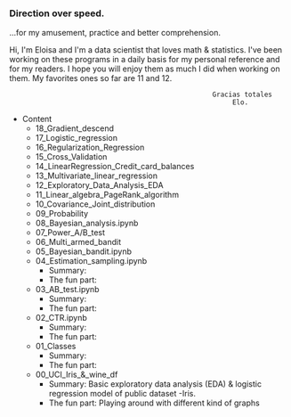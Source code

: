 ### Direction over speed.

...for my amusement, practice and better comprehension.


Hi, I'm Eloisa and I'm a data scientist that loves math & statistics. I've been working on these programs in a daily basis for my personal reference and for my readers. I hope you will enjoy them as much I did when working on them. My favorites ones so far are 11 and 12.

                                                       Gracias totales
                                                            Elo.

- Content
  * 18_Gradient_descend
  * 17_Logistic_regression
  * 16_Regularization_Regression
  * 15_Cross_Validation
  * 14_LinearRegression_Credit_card_balances
  * 13_Multivariate_linear_regression
  * 12_Exploratory_Data_Analysis_EDA
  * 11_Linear_algebra_PageRank_algorithm
  * 10_Covariance_Joint_distribution
  * 09_Probability
  * 08_Bayesian_analysis.ipynb
  * 07_Power_A/B_test
  * 06_Multi_armed_bandit
  * 05_Bayesian_bandit.ipynb
  * 04_Estimation_sampling.ipynb
   	- Summary:
  	- The fun part:
  * 03_AB_test.ipynb
    - Summary:
  	- The fun part:
  * 02_CTR.ipynb
    - Summary:
  	- The fun part:
  * 01_Classes
  	- Summary:
  	- The fun part: 
  * 00_UCI_Iris_&_wine_df
  	- Summary: Basic exploratory data analysis (EDA) & logistic regression model of public dataset -Iris.
  	- The fun part: Playing around with different kind of graphs
  


  
  
  
  
  
  
  
  
  
  
  
  
  
 


